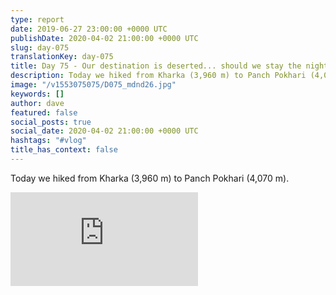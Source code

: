 ```yaml
---
type: report
date: 2019-06-27 23:00:00 +0000 UTC
publishDate: 2020-04-02 21:00:00 +0000 UTC
slug: day-075
translationKey: day-075
title: Day 75 - Our destination is deserted... should we stay the night?
description: Today we hiked from Kharka (3,960 m) to Panch Pokhari (4,070 m).
image: "/v1553075075/D075_mdnd26.jpg"
keywords: []
author: dave
featured: false
social_posts: true
social_date: 2020-04-02 21:00:00 +0000 UTC
hashtags: "#vlog"
title_has_context: false
---
```


Today we hiked from Kharka (3,960 m) to Panch Pokhari (4,070 m).

<iframe class="youtube" src="https://www.youtube.com/embed/va6SuOZAuaM" frameborder="0" allow="accelerometer; autoplay; encrypted-media; gyroscope; picture-in-picture" allowfullscreen></iframe>

